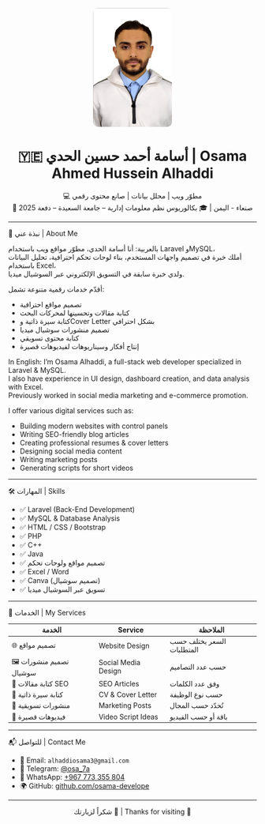 <p align="center">
  <img src="https://raw.githubusercontent.com/osama-develope/osama-develope/main/profile-pic.png" alt="Osama Alhaddi" width="160" style="border-radius: 10px;" />
</p>

<h1 align="center">🇾🇪 أسامة أحمد حسين الحدي | Osama Ahmed Hussein Alhaddi</h1>

<p align="center">
💻 مطوّر ويب | محلل بيانات | صانع محتوى رقمي<br>
📍 صنعاء - اليمن | 🎓 بكالوريوس نظم معلومات إدارية – جامعة السعيدة – دفعة 2025
</p>

---

 🧠 نبذة عني | About Me

 بالعربية:
أنا أسامة الحدي، مطوّر مواقع ويب باستخدام Laravel وMySQL،  
أملك خبرة في تصميم واجهات المستخدم، بناء لوحات تحكم احترافية، تحليل البيانات باستخدام Excel،  
ولدي خبرة سابقة في التسويق الإلكتروني عبر السوشيال ميديا.

أقدّم خدمات رقمية متنوعة تشمل:
- تصميم مواقع احترافية
- كتابة مقالات وتحسينها لمحركات البحث
- كتابة سيرة ذاتية وCover Letter بشكل احترافي
- تصميم منشورات سوشيال ميديا
- كتابة محتوى تسويقي
- إنتاج أفكار وسيناريوهات لفيديوهات قصيرة

 In English:
I’m Osama Alhaddi, a full-stack web developer specialized in Laravel & MySQL.  
I also have experience in UI design, dashboard creation, and data analysis with Excel.  
Previously worked in social media marketing and e-commerce promotion.

I offer various digital services such as:
- Building modern websites with control panels
- Writing SEO-friendly blog articles
- Creating professional resumes & cover letters
- Designing social media content
- Writing marketing posts
- Generating scripts for short videos

---

 🛠️ المهارات | Skills

- ✅ Laravel (Back-End Development)
- ✅ MySQL & Database Analysis
- ✅ HTML / CSS / Bootstrap
- ✅ PHP
- ✅ C++
- ✅ Java
- ✅ تصميم مواقع ولوحات تحكم
- ✅ Excel / Word
- ✅ Canva (تصميم سوشيال)
- ✅ تسويق عبر السوشيال ميديا

---

 💼 الخدمات | My Services

| الخدمة | Service | الملاحظة |
|--------|---------|-----------|
| 🌐 تصميم مواقع | Website Design | السعر يختلف حسب المتطلبات |
| 🖼️ تصميم منشورات سوشيال | Social Media Design | حسب عدد التصاميم |
| 📝 كتابة مقالات SEO | SEO Articles | وفق عدد الكلمات |
| 📄 كتابة سيرة ذاتية | CV & Cover Letter | حسب نوع الوظيفة |
| 📣 منشورات تسويقية | Marketing Posts | تُحدّد حسب المجال |
| 🎥 فيديوهات قصيرة | Video Script Ideas | باقة أو حسب الفيديو |

---

 📬 للتواصل | Contact Me
 <!-- refresh -->

- 📧 Email: `alhaddiosama3@gmail.com`  
- 💬 Telegram: [@osa_7a](https://t.me/osa_7a)  
- 📱 WhatsApp: [+967 773 355 804](https://wa.me/967773355804)  
- 🌍 GitHub: [github.com/osama-develope](https://github.com/osama-develope)

---

<p align="center">شكراً لزيارتك 💙 | Thanks for visiting 💙</p>
